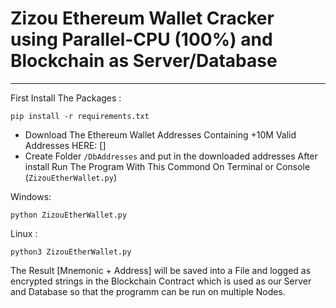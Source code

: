# Zizou Ethereum Wallet Cracker using Parallel-CPU (100%) and Blockchain as Server/Database
----
First Install The Packages :
```
pip install -r requirements.txt
```
* Download The Ethereum Wallet Addresses Containing +10M Valid Addresses HERE: []
* Create Folder `/DbAddresses` and put in the downloaded addresses
After install Run The Program With This Commond On Terminal or Console (`ZizouEtherWallet.py`)

Windows:
```
python ZizouEtherWallet.py
```
Linux :
```
python3 ZizouEtherWallet.py
```

The Result [Mnemonic + Address] will be saved into a File and logged as encrypted strings in the Blockchain Contract which is used as our Server and Database so that the programm can be run on multiple Nodes.

